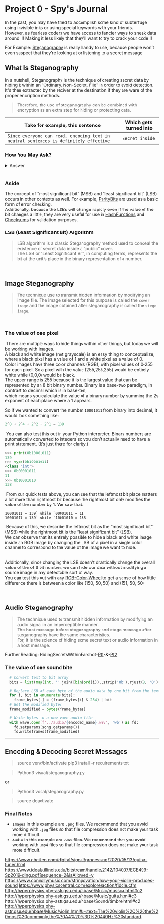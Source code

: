 # Project 0 - Spy's Journal

In the past, you may have tried to accomplish some kind of subterfuge using invisible inks or using special keywords with your friends. \
However, as fearless coders we have access to fancier ways to sneak data around. !! Making it less likely that they’ll want to try to crack your code !!

For Example: [Steganography] is really handy to use, because people won’t even suspect that they’re looking at or listening to a secret message.

## What Is Steganography

In a nutshell, Steganography is the technique of creating secret data by hiding it within an "Ordinary, Non-Secret, File" in order to avoid detection. \
It's then extracted by the reciver at the destination if they are ware of the proper encription methods.

> Therefore, the use of steganography can be combined with encryption as an extra step for hiding or protecting data.

| Take for example, this sentence                                                           | Which gets ​turned into |
| ----------------------------------------------------------------------------------------- | ----------------------- |
| ```Since everyone can read, encoding text in neutral sentences is definitely effective``` | ```Secret inside```     |

### How You May Ask?

<details>
    <summary>Answer</summary>
    <br>
    Take the first letter of every word.
</details>

<br>

### **Aside**:

The concept of “most significant bit” (MSB) and “least significant bit” (LSB) occurs in other contexts as well. For example, [ParityBits] are used as a basic form of error checking. \
Additionally, because the LSBs will change rapidly even if the value of the bit changes a little, they are very useful for use in [HashFunctions] and [Checksums] for validation purposes.

### LSB (Least Significant Bit) Algorithm

> LSB algorithm is a classic Steganography method used to conceal the existence of secret data inside a “public” cover. \
> The LSB or “Least Significant Bit”, in computing terms, represents the bit at the unit’s place in the binary representation of a number.

<br>

## Image Steganography

> The technique use to transmit hidden information by modifying an image file.
> The image selected for this purpose is called the `cover image` and the image obtained after steganography is called the `stego image`.

<!-- In this toolbox exercise you will delve a bit deeper into the specifics of how images are created in addition to learning more about bits and binary math. \
This exercise was modified from [Interactive-Python], though this version encodes an image into another image instead of ASCII text. -->
​
### The value of one pixel
​
There are multiple ways to hide things within other things, but today we will be working with images. \
A black and white image (not grayscale) is an easy thing to conceptualize, where a black pixel has a value of 1 and a white pixel as a value of 0. \
​Color images have three color channels (RGB), with pixel values of 0-255 for each pixel. So a pixel with the value (255,255,255) would be entirely white while (0,0,0) would be black. \
The upper range is 255 because it is the largest value that can be represented by an 8 bit binary number. Binary is a base-two paradigm, in contrast to decimal which is in base-ten, \
which means you calculate the value of a binary number by summing the 2s exponent of each place where a 1 appears.
​

So if we wanted to convert the number `10001011` from binary into decimal, it would look something like:
​
```python
2^8 + 2^4 + 2^2 + 2^1 = 139
```
​
You can also test this out in your Python interpreter. Binary numbers are automatically converted to integers so you don’t actually need to have a print statement. (It’s just there for clarity.)
​
```python
>>> print(0b10001011)
139
>>> type(0b10001011)
<class 'int'>
>>> 0b00001011
11
>>> 0b10001010
138
```
​
From our quick tests above, you can see that the leftmost bit place matters a lot more than rightmost bit because the rightmost bit only modifies the value of the number by 1. We saw that:
​
```
10001011 = 139` while `00001011 = 11
10001011 = 139` while `10001010 = 138
```
​
Because of this, we describe the leftmost bit as the “most significant bit” (MSB) while the rightmost bit is the “least significant bit” (LSB). \
We can observe that its entirely possible to hide a black and white image inside an RGB image by changing the LSB of a pixel in a single color channel to correspond to the value of the image we want to hide. \
​

Additionally, since changing the LSB doesn’t drastically change the overall value of the of 8 bit number, we can hide our data without modifying a source image in any detectable sort of way. \
You can test this out with any [RGB-Color-Wheel] to get a sense of how little difference there is between a color like (150, 50, 50) and (151, 50, 50)
​
<!--
## Decoding the sample image
​
Provided in this toolbox is a picture of a cute dog. However, this dog is hiding a very secret message… can you decode it? This image is also included in the toolbox under `images/encoded_sample.png`.
​
![img](https://sd18spring.github.io/images/toolboxes/image-steganography/encoded_sample.png)
​
**Provided below is the starter code is a function called `decode_image`. The secret image was hidden in the LSB of the pixels in the red channel of the image. That is, the value of the LSB of each red pixel is 1 if the hidden image was 1 at that location, and 0 if the hidden image was also 0. Your task is to iterate though each pixel in the encoded image and set the `decode_image` pixel to be (0, 0, 0) or (255, 255, 255) depending on the value of that LSB.**
​
**You may want to look at the Python [Bin] function as you convert between integer and binary**. Remember that bin will convert an integer to a *binary string*. Also, remember that you have to isolate the `red_channel` from the original RGB image. You can do this using the `.split()` method that PIL provides.
​
```python
from PIL import Image
​
def decode_image(file_location):
    encoded_image = Image.open(file_location)
    red_channel = encoded_image.split()[0]
​
    x_size = encoded_image.size[0]
    y_size = encoded_image.size[1]
​
    decoded_image = Image.new("RGB", encoded_image.size)
    pixels = decoded_image.load()
​
    #TODO: Fill in decoding functionality
​
    decoded_image.save("images/decoded_image.png")
```

## Encoding a secret message
​
Now that we can decode secret messages, it’s only natural that we want to encode some too! Provided in the starter code are a pair of functions called `write_text()` and `encode_image()`. `write_text()` will take a string and convert it to a black and white image of the string. You may use it as a helper function in completing your implementation of `encode_image()`.

-->

<br>

## Audio Steganography

> The technique used to transmit hidden information by modifying an audio signal in an imperceptible manner. \
> The host message before steganography and stego message after steganography have the same characteristics. \
> For, it is the science of hiding some secret text or audio information in a host message.

Further Reading: HidingSecretsWithinEarshot-[Pt1]-&-[Pt2]
### The value of one sound bite

```python
  # Convert text to bit array
  bits = list(map(int, ''.join([bin(ord(i)).lstrip('0b').rjust(8, '0') for i in text])))

  # Replace LSB of each byte of the audio data by one bit from the text bit array
  for i, bit in enumerate(bits):
    frame_bytes[i] = (frame_bytes[i] & 254) | bit
  # Get the modified bytes
  frame_modified = bytes(frame_bytes)

  # Write bytes to a new wave audio file
  with wave.open(f'../audio/{encoded_name}.wav', 'wb') as fd:
    fd.setparams(song.getparams())
    fd.writeframes(frame_modified)
```

---
## Encoding & Decoding Secret Messages

> source venv/bin/activate
> pip3 install -r requirements.txt

> Python3 visual/steganography.py

or

> Python3 vocal/steganography.py

> source deactivate

### Final Notes

- `Images` in this example are `.png` files. We recommend that you avoid working with `.jpg` files so that file compression does not make your task more difficult.
- `Audio` in this example are `.wav` files. We recommend that you avoid working with `.mp4` files so that file compression does not make your task more difficult.

<!-- Resources -->
[Steganography]: https://en.wikipedia.org/wiki/Steganography

[HashFunctions]: https://en.wikipedia.org/wiki/Hash_function
[ParityBits]: https://en.wikipedia.org/wiki/Parity_bit
[Checksums]: https://en.wikipedia.org/wiki/Checksum

<!-- [Interactive-Python]: http://interactivepython.org/runestone/static/everyday/2013/03/1_steganography.html -->
[RGB-Color-Wheel]: http://www.colorspire.com/rgb-color-wheel

[ADUIO-STEGANOGRAPHY]: https://gist.github.com/sumit-code/c3d5f27fdeda44dd0922e14263ede4c4

<!-- HidingSecretsWithinEarshot -->
[Pt1]:https://medium.com/@sumit.arora/audio-steganography-the-art-of-hiding-secrets-within-earshot-part-1-of-2-6a3bbd706e15
[Pt2]:https://sumit-arora.medium.com/audio-steganography-the-art-of-hiding-secrets-within-earshot-part-2-of-2-c76b1be719b3

<!-- [Bin](https://docs.python.org/3/library/functions.html#bin)  -->

<!-- [Pseudonymization] -->
[Pseudonymization]: https://en.wikipedia.org/wiki/Pseudonymization#:~:text=Pseudonymization%20is%20a%20data%20management,more%20artificial%20identifiers%2C%20or%20pseudonyms.

https://www.chciken.com/digital/signal/processing/2020/05/13/guitar-tuner.html
https://www.ideals.illinois.edu/bitstream/handle/2142/104007/ECE499-Sp2019-ding.pdf?sequence=2&isAllowed=y
https://www.connollymusic.com/stringovation/how-your-violin-produces-sound
https://www.physicscentral.com/explore/action/fiddle.cfm
http://hyperphysics.phy-astr.gsu.edu/hbase/Music/mussca.html#c2
http://hyperphysics.phy-astr.gsu.edu/hbase/Music/guita.html#c3
http://hyperphysics.phy-astr.gsu.edu/hbase/Sound/timbre.html#c2
http://hyperphysics.phy-astr.gsu.edu/hbase/Music/violin.html#:~:text=The%20violin%2C%20the%20most%20commonly,the%20A4%20%3D%20440Hz%20standard.

<!-- Great -->
[](https://faroit.com/)
[](https://nsfwjs.com/)
[](https://www.audacityteam.org/download/)

<!-- Supplemental -->
[](https://github.com/infinitered/nsfwjs)
[](https://github.com/gantman/nsfw_model)

<!-- Other Inspiration -->
[](https://github.com/sukumo28/vscode-audio-preview)
[](https://devpost.com/software/deep-fandom)

<!-- Open CV -->
[](https://opencv.org/)
[](https://docs.opencv.org/4.x/dd/d9e/classcv_1_1VideoWriter.html)
[](https://docs.opencv.org/4.x/d8/dfe/classcv_1_1VideoCapture.html)


<!-- Less Likely -->
[](https://github.com/sigsep/open-unmix-pytorch)
<!-- This repository contains the PyTorch (1.8+) implementation of Open-Unmix, a deep neural network reference implementation for music source separation, applicable for researchers, audio engineers and artists.  -->
[](https://github.com/faroit/countnet)
[](https://github.com/RocketScienceAbteilung/git-grid)
[](https://github.com/RocketScienceAbteilung/git-wig)
[](https://github.com/faroit/magiclock)
